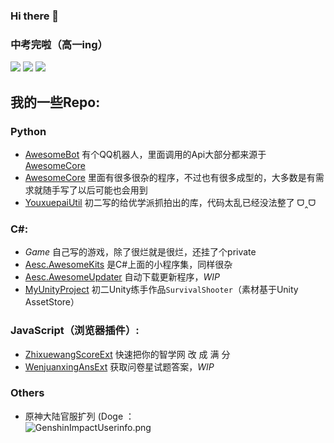### Hi there 👋

### 中考完啦（高一ing）
![](https://github-readme-stats.vercel.app/api?username=awesomehhhhh&show_icons=true&icon_color=CE1D2D&text_color=718096&bg_color=ffffff&count_private=true)
![](https://github-readme-stats-anuraghazra1.vercel.app/api/top-langs/?username=awesomehhhhh&layout=compact&hide=HLSL,ShaderLab&cache_seconds=2880)
![](https://visitor-badge.glitch.me/badge?page_id=awesomehhhhh)
## 我的一些Repo: 
### Python
- [AwesomeBot](AwesomeBot) 有个QQ机器人，里面调用的Api大部分都来源于[AwesomeCore](AwesomeCore)
- [AwesomeCore](AwesomeCore) 里面有很多很杂的程序，不过也有很多成型的，大多数是有需求就随手写了以后可能也会用到
- [YouxuepaiUtil](YouxuepaiUtil) 初二写的给优学派抓拍出的库，代码太乱已经没法整了 ᗜ‸ᗜ
### C#:
- *Game* 自己写的游戏，除了很烂就是很烂，还挂了个private
- [Aesc.AwesomeKits](Aesc.AwesomeKits) 是C#上面的小程序集，同样很杂
- [Aesc.AwesomeUpdater](Aesc.AwesomeUpdater) 自动下载更新程序，*WIP*
- [MyUnityProject](MyUnityProject) 初二Unity练手作品`SurvivalShooter`（素材基于Unity AssetStore）
### JavaScript（浏览器插件）:
- [ZhixuewangScoreExt](ZhixuewangScoreExt) 快速把你的智学网 改 成 满 分
- [WenjuanxingAnsExt](WenjuanxingAnsExt) 获取问卷星试题答案，*WIP*  
### Others
- 原神大陆官服扩列 (Doge ：  
![GenshinImpactUserinfo.png](https://i.loli.net/2021/11/28/ujSWBa3XOPRrJ4A.png)
